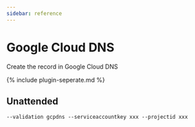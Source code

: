 ```yaml
---
sidebar: reference
---
```


# Google Cloud DNS
Create the record in Google Cloud DNS

{% include plugin-seperate.md %}

## Unattended 
`--validation gcpdns --serviceaccountkey xxx --projectid xxx`